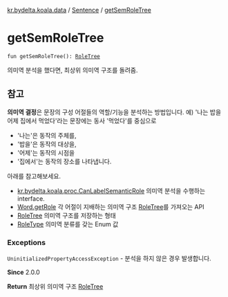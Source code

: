 [kr.bydelta.koala.data](../index.md) / [Sentence](index.md) / [getSemRoleTree](./get-sem-role-tree.md)

# getSemRoleTree

`fun getSemRoleTree(): `[`RoleTree`](../-role-tree/index.md)

의미역 분석을 했다면, 최상위 의미역 구조를 돌려줌.

## 참고

**의미역 결정**은 문장의 구성 어절들의 역할/기능을 분석하는 방법입니다.
예) '나는 밥을 어제 집에서 먹었다'라는 문장에는
동사 '먹었다'를 중심으로

* '나는'은 동작의 주체를,
* '밥을'은 동작의 대상을,
* '어제'는 동작의 시점을
* '집에서'는 동작의 장소를 나타냅니다.

아래를 참고해보세요.

* [kr.bydelta.koala.proc.CanLabelSemanticRole](../../kr.bydelta.koala.proc/-can-label-semantic-role.md) 의미역 분석을 수행하는 interface.
* [Word.getRole](../-word/get-role.md) 각 어절이 지배하는 의미역 구조 [RoleTree](../-role-tree/index.md)를 가져오는 API
* [RoleTree](../-role-tree/index.md) 의미역 구조를 저장하는 형태
* [RoleType](../../kr.bydelta.koala/-role-type/index.md) 의미역 분류를 갖는 Enum 값

### Exceptions

`UninitializedPropertyAccessException` - 분석을 하지 않은 경우 발생합니다.

**Since**
2.0.0

**Return**
최상위 의미역 구조 [RoleTree](../-role-tree/index.md)

